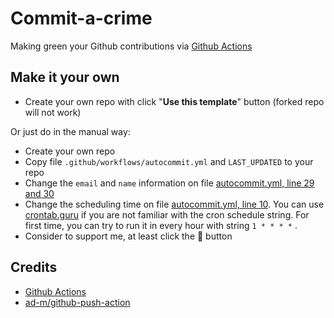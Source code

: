 # Commit-a-crime

Making green your Github contributions via [Github Actions](https://github.com/features/actions)

## Make it your own

- Create your own repo with click "**Use this template**" button (forked repo will not work)

Or just do in the manual way:

- Create your own repo
- Copy file `.github/workflows/autocommit.yml` and `LAST_UPDATED` to your repo
- Change the `email` and `name` information on file [autocommit.yml, line 29 and 30](https://github.com/0xb4dc0d3x/Commit-a-crime/blob/master/.github/workflows/autocommit.yml#L29)
- Change the scheduling time on file [autocommit.yml, line 10](https://github.com/0xb4dc0d3x/Commit-a-crime/blob/master/.github/workflows/autocommit.yml#L10). You can use [crontab.guru](https://crontab.guru/) if you are not familiar with the cron schedule string. For first time, you can try to run it in every hour with string `1 * * * *` .
- Consider to support me, at least click the 🌟 button




## Credits

- [Github Actions](https://github.com/features/actions)
- [ad-m/github-push-action](https://github.com/ad-m/github-push-action)
